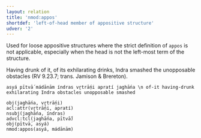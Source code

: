 ```yaml
---
layout: relation
title: 'nmod:appos'
shortdef: 'left-of-head member of appositive structure'
udver: '2'
---
```


Used for loose appositive structures where the strict definition of `appos` is not
applicable, especially when the head is not the left-most term of the structure.

Having drunk of it, of its exhilarating drinks, Indra smashed the unopposable obstacles (RV 9.23.7; trans. Jamison & Brereton).
~~~ sdparse
asyá pītvā́ mádānām índras vr̥trā́ṇi apratí jaghā́na \n of-it having-drunk exhilarating Indra obstacles unopposable smashed

obj(jaghā́na, vr̥trā́ṇi)
acl:attr(vr̥trā́ṇi, apratí)
nsubj(jaghā́na, índras)
advcl:tcl(jaghā́na, pītvā́)
obj(pītvā́, asyá)
nmod:appos(asyá, mádānām)
~~~
<!-- Interlanguage links updated Ne 5. května 2024, 18:21:21 CEST -->
